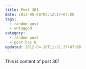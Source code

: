 ```yaml
---
title: Post 301
date: 2013-05-06T05:12:17+07:00
tags:
  - random post
  - untagged
category:
  - random post
  - post has 0
updated: 2012-04-16T11:51:37+07:00
---
```

This is content of post 301